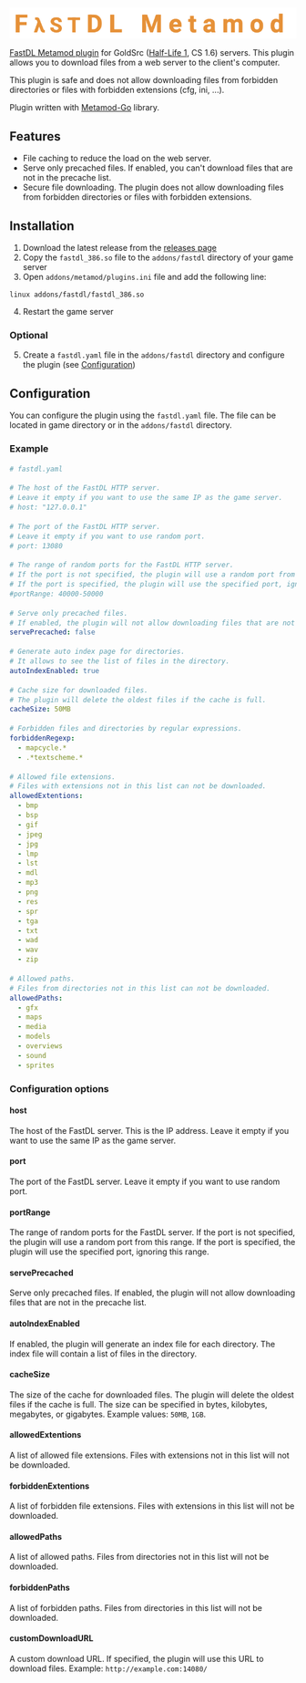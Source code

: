 ![](fastdl-metamod.png)

[FastDL Metamod plugin](https://github.com/et-nik/fastdl-mm) for GoldSrc ([Half-Life 1](https://github.com/ValveSoftware/halflife), CS 1.6) servers. 
This plugin allows you to download files from a web server to the client's computer.

This plugin is safe and does not allow downloading files from forbidden directories or files with forbidden extensions (cfg, ini, ...).

Plugin written with [Metamod-Go](https://github.com/et-nik/metamod-go) library.

## Features

- File caching to reduce the load on the web server.
- Serve only precached files. If enabled, you can't download files that are not in the precache list.
- Secure file downloading. The plugin does not allow downloading files from forbidden directories or files with forbidden extensions.

## Installation

1. Download the latest release from the [releases page](https://github.com/et-nik/fastdl-mm/releases)
2. Copy the `fastdl_386.so` file to the `addons/fastdl` directory of your game server
3. Open `addons/metamod/plugins.ini` file and add the following line:
```
linux addons/fastdl/fastdl_386.so
```

4. Restart the game server

### Optional

5. Create a `fastdl.yaml` file in the `addons/fastdl` directory and configure the plugin (see [Configuration](#configuration))

## Configuration

You can configure the plugin using the `fastdl.yaml` file. The file can be located in game directory or in the `addons/fastdl` directory.

### Example

```yaml
# fastdl.yaml

# The host of the FastDL HTTP server. 
# Leave it empty if you want to use the same IP as the game server.
# host: "127.0.0.1"

# The port of the FastDL HTTP server. 
# Leave it empty if you want to use random port.
# port: 13080

# The range of random ports for the FastDL HTTP server.
# If the port is not specified, the plugin will use a random port from this range.
# If the port is specified, the plugin will use the specified port, ignoring this range.
#portRange: 40000-50000

# Serve only precached files. 
# If enabled, the plugin will not allow downloading files that are not in the precache list.
servePrecached: false

# Generate auto index page for directories. 
# It allows to see the list of files in the directory.
autoIndexEnabled: true

# Cache size for downloaded files. 
# The plugin will delete the oldest files if the cache is full.
cacheSize: 50MB

# Forbidden files and directories by regular expressions.
forbiddenRegexp:
  - mapcycle.*
  - .*textscheme.*
    
# Allowed file extensions. 
# Files with extensions not in this list can not be downloaded.
allowedExtentions:
  - bmp
  - bsp
  - gif
  - jpeg
  - jpg
  - lmp
  - lst
  - mdl
  - mp3
  - png
  - res
  - spr
  - tga
  - txt
  - wad
  - wav
  - zip

# Allowed paths. 
# Files from directories not in this list can not be downloaded.
allowedPaths:
  - gfx
  - maps
  - media
  - models
  - overviews
  - sound
  - sprites
```

### Configuration options

#### host

The host of the FastDL server. This is the IP address. Leave it empty if you want to use the same IP as the game server.

#### port

The port of the FastDL server. Leave it empty if you want to use random port.

#### portRange

The range of random ports for the FastDL server. If the port is not specified, the plugin will use a random port from this range. If the port is specified, the plugin will use the specified port, ignoring this range.

#### servePrecached

Serve only precached files. If enabled, the plugin will not allow downloading files that are not in the precache list.

#### autoIndexEnabled

If enabled, the plugin will generate an index file for each directory. The index file will contain a list of files in the directory.

#### cacheSize

The size of the cache for downloaded files. The plugin will delete the oldest files if the cache is full. The size can be specified in bytes, kilobytes, megabytes, or gigabytes.
Example values: `50MB`, `1GB`.

#### allowedExtentions

A list of allowed file extensions. Files with extensions not in this list will not be downloaded.

#### forbiddenExtentions

A list of forbidden file extensions. Files with extensions in this list will not be downloaded.

#### allowedPaths

A list of allowed paths. Files from directories not in this list will not be downloaded.

#### forbiddenPaths

A list of forbidden paths. Files from directories in this list will not be downloaded.

#### customDownloadURL

A custom download URL. If specified, the plugin will use this URL to download files.
Example: `http://example.com:14080/`